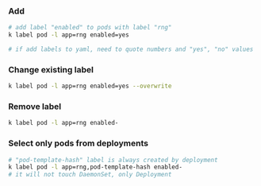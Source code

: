 ### Add

```bash
# add label "enabled" to pods with label "rng"
k label pod -l app=rng enabled=yes

# if add labels to yaml, need to quote numbers and "yes", "no" values
```

### Change existing label

```bash
k label pod -l app=rng enabled=yes --overwrite
```

### Remove label

```bash
k label pod -l app=rng enabled-
```

### Select only pods from deployments

```bash
# "pod-template-hash" label is always created by deployment
k label pod -l app=rng,pod-template-hash enabled-
# it will not touch DaemonSet, only Deployment
```